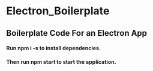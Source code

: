 # Electron_Boilerplate
<h2>Boilerplate Code For an Electron App</h2>

<h4>Run npm i -s to install dependencies.</h4>
<h4>Then run npm start to start the application.</h4>


